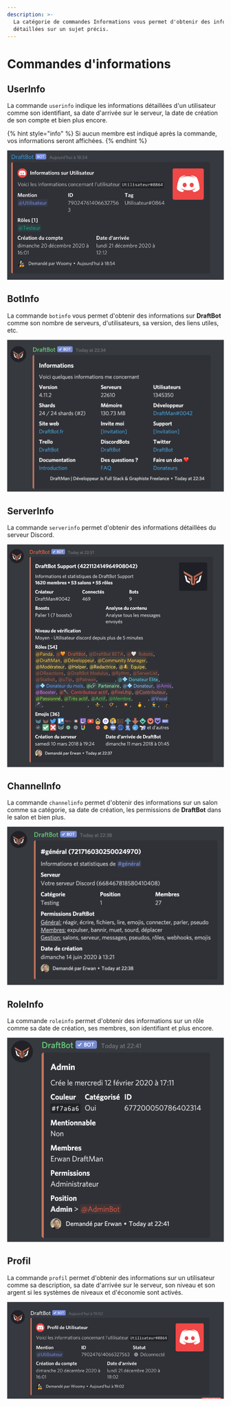 ```yaml
---
description: >-
  La catégorie de commandes Informations vous permet d'obtenir des informations
  détaillées sur un sujet précis.
---
```


# Commandes d'informations

## UserInfo

La commande `userinfo` indique les informations détaillées d'un utilisateur comme son identifiant, sa date d'arrivée sur le serveur, la date de création de son compte et bien plus encore.

{% hint style="info" %}
Si aucun membre est indiqué après la commande, vos informations seront affichées.
{% endhint %}

![Informations obtenues &#xE0; l&apos;aide de la commande userinfo](../.gitbook/assets/2020-12-21_18-56.png)

## BotInfo

La commande `botinfo` vous permet d'obtenir des informations sur **DraftBot** comme son nombre de serveurs, d'utilisateurs, sa version, des liens utiles, etc.

![Informations obtenues dans la commande botinfo](../.gitbook/assets/image%20%2814%29.png)

## ServerInfo

La commande `serverinfo` permet d'obtenir des informations détaillées du serveur Discord. 

![Informations obtenues dans la commande serverinfo](../.gitbook/assets/image%20%2816%29.png)

## ChannelInfo

La commande `channelinfo` permet d'obtenir des informations sur un salon comme sa catégorie, sa date de création, les permissions de **DraftBot** dans le salon et bien plus.

![Informations obtenu de la commande channelinfo](../.gitbook/assets/image%20%2813%29.png)

## RoleInfo

La commande `roleinfo` permet d'obtenir des informations sur un rôle comme sa date de création, ses membres, son identifiant et plus encore.

![Informations obtenues dans la commande roleinfo](../.gitbook/assets/image%20%2815%29.png)

## Profil

La commande `profil` permet d'obtenir des informations sur un utilisateur comme sa description, sa date d'arrivée sur le serveur, son niveau et son argent si les systèmes de niveaux et d'économie sont activés.

![Informations obtenues &#xE0; l&apos;aide de la commande profil](../.gitbook/assets/image%20%2845%29.png)

